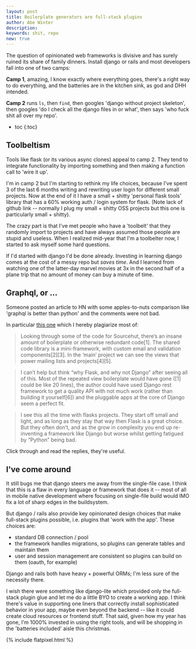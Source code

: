 ```yaml
---
layout: post
title: Boilerplate generators are full-stack plugins
author: Abe Winter
description:
keywords: shit, repo
new: true
---
```


The question of opinionated web frameworks is divisive and has surely ruined its share of family dinners.
Install django or rails and most developers fall into one of two camps:

**Camp 1**, amazing, I know exactly where everything goes, there's a right way to do everything, and the batteries are in the kitchen sink, as god and DHH intended.

**Camp 2** runs `ls`, then `find`, then googles 'django without project skeleton', then googles 'do I check all the django files in or what', then says 'who fuck shit all over my repo'.

* toc
{:toc}

## Toolbeltism

Tools like flask (or its various async clones) appeal to camp 2.
They tend to integrate functionality by importing something and then making a function call to 'wire it up'.

I'm in camp 2 but I'm starting to rethink my life choices, because I've spent 3 of the last 6 months writing and rewriting user login for different small projects.
Now at the end of it I have a small + shitty 'personal flask tools' library that has a 60% working auth / login system for flask.
(Note lack of github link -- normally I plug my small + shitty OSS projects but this one is particularly small + shitty).

The crazy part is that I've met people who have a 'toolbelt' that they randomly import to projects and have always assumed those people are stupid and useless.
When I realized mid-year that I'm a toolbelter now, I started to ask myself some hard questions.

If I'd started with django I'd be done already.
Investing in learning django comes at the cost of a messy repo but *saves time*.
And I learned from watching one of the latter-day marvel movies at 3x in the second half of a plane trip that no amount of money can buy a minute of time.

## Graphql, or ...

Someone posted an article to HN with some apples-to-nuts comparison like 'graphql is better than python' and the comments were not bad.

In particular [this one](https://news.ycombinator.com/item?id=23487072) which I hereby plagiarize most of:

> Looking through some of the code for Sourcehut, there’s an insane amount of boilerplate or otherwise redundant code[1]. The shared code library is a mini-framework, with custom email and validation components[2][3]. In the ‘main’ project we can see the views that power mailing lists and projects[4][5].

> I can’t help but think “why Flask, and why not Django” after seeing all of this. Most of the repeated view boilerplate would have gone ([1] could be like 20 lines), the author could have used Django rest framework to get a quality API with not much work (rather than building it yourself[6]) and the pluggable apps at the core of Django seem a perfect fit.

> I see this all the time with flasks projects. They start off small and light, and as long as they stay that way then Flask is a great choice. But they often don’t, and as the grow in complexity you end up re-inventing a framework like Django but worse whilst getting fatigued by “Python” being bad.

Click through and read the replies, they're useful.

## I've come around

It still bugs me that django steers me away from the single-file case.
I think that this is a flaw in every language or framework that does it --
most of all in mobile native development where focusing on single-file build would IMO fix a lot of sharp edges in the buildsystem.

But django / rails also provide key opinionated design choices that make full-stack plugins possible, i.e. plugins that 'work with the app'.
These choices are:

- standard DB connection / pool
- the framework handles migrations, so plugins can generate tables and maintain them
- user and session management are consistent so plugins can build on them (oauth, for example)

Django and rails both have heavy + powerful ORMs; I'm less sure of the necessity there.

I wish there were something like django-lite which provided only the full-stack plugin glue and let me do a little BYO to create a working app.
I think there's value in supporting one liners that correctly install sophisticated behavior in your app, maybe even beyond the backend -- like it could create cloud resources or frontend stuff.
That said, given how my year has gone, I'm 1000% invested in using the right tools, and will be shopping in the 'batteries included' aisle this christmas.

{% include flatpixel.html %}
